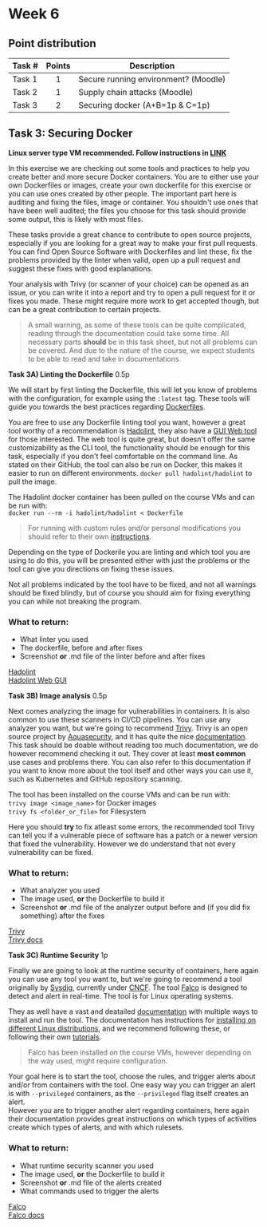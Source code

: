 # **Week 6**

## Point distribution

Task #|Points|Description|
-----|:---:|----------|
Task 1 | 1 | Secure running environment? (Moodle)
Task 2 | 1 | Supply chain attacks (Moodle)
Task 3 | 2 | Securing docker (A+B=1p & C=1p)

## **Task 3**: Securing Docker

**Linux server type VM recommended. Follow instructions in [LINK]()**

In this exercise we are checking out some tools and practices to help you create better and more secure Docker containers. You are to either use your own Dockerfiles or images, create your own dockerfile for this exercise or you can use ones created by other people. The important part here is auditing and fixing the files, image or container. You shouldn't use ones that have been well audited; the files you choose for this task should provide some output, this is likely with most files.

These tasks provide a great chance to contribute to open source projects, especially if you are looking for a great way to make your first pull requests. You can find Open Source Software with Dockerfiles and lint these, fix the problems provided by the linter when valid, open up a pull request and suggest these fixes with good explanations. 

Your analysis with Trivy (or scanner of your choice) can be opened as an issue, or you can write it into a report and try to open a pull request for it or fixes you made. These might require more work to get accepted though, but can be a great contribution to certain projects.

> A small warning, as some of these tools can be quite complicated, reading through the documentation could take some time. All necessary parts **should** be in this task sheet, but not all problems can be covered. And due to the nature of the course, we expect students to be able to read and take in documentations.

**Task 3A) Linting the Dockerfile** 0.5p

We will start by first linting the Dockerfile, this will let you know of problems with the configuration, for example using the ```:latest``` tag. These tools will guide you towards  the best practices regarding [Dockerfiles](https://docs.docker.com/develop/develop-images/dockerfile_best-practices/). 

You are free to use any Dockerfile linting tool you want, however a great tool worthy of a recommendation is [Hadolint](https://github.com/hadolint/hadolint), they also have a [GUI Web tool](https://hadolint.github.io/hadolint/) for those interested. The web tool is quite great, but doesn't offer the same customizability as the CLI tool, the functionality should be enough for this task, especially if you don't feel comfortable on the command line. As stated on their GitHub, the tool can also be run on Docker, this makes it easier to run on different environments. ```docker pull hadolint/hadolint``` to pull the image. 

The Hadolint docker container has been pulled on the course VMs and can be run with:  
```docker run --rm -i hadolint/hadolint < Dockerfile```

> For running with custom rules and/or personal modifications you should refer to their own [instructions](https://github.com/hadolint/hadolint#how-to-use). 

Depending on the type of Dockerile you are linting and which tool you are using to do this, you will be presented either with just the problems or the tool can give you directions on fixing these issues. 

Not all problems indicated by the tool have to be fixed, and not all warnings should be fixed blindly, but of course you should aim for fixing everything you can while not breaking the program.

### What to return:
- What linter you used
- The dockerfile, before and after fixes
- Screenshot **or** .md file of the linter before and after fixes

[Hadolint](https://github.com/hadolint/hadolint)  
[Hadolint Web GUI](https://hadolint.github.io/hadolint/) 

**Task 3B) Image analysis** 0.5p

Next comes analyzing the image for vulnerabilities in containers. It is also common to use these scanners in CI/CD pipelines. You can use any analyzer you want, but we're going to recommend [Trivy](https://github.com/aquasecurity/trivy). Trivy is an open source project by [Aquasecurity](https://www.aquasec.com/), and it has quite the nice [documentation](https://aquasecurity.github.io/trivy/v0.41/). This task should be doable without reading too much documentation, we do  however recommend checking it out.  They cover at least **most common** use cases and problems there. You can also refer to this documentation if you want to know more about the tool itself and other ways you can use it, such as Kubernetes and GitHub repository scanning.

The tool has been installed on the course VMs and can be run with:  
```trivy image <image_name>``` for Docker images  
```trivy fs <folder_or_file>``` for Filesystem  
  
Here you should **try** to fix atleast some errors, the recommended tool Trivy can tell you if a vulnerable piece of software has a patch or a newer version that fixed the vulnerability. However we do understand that not every vulnerability can be fixed.

### What to return:
- What analyzer you used
- The image used, **or** the Dockerfile to build it
- Screenshot **or** .md file of the analyzer output before and (if you did fix something) after the fixes

[Trivy](https://github.com/aquasecurity/trivy)  
[Trivy docs](https://aquasecurity.github.io/trivy/v0.41/)

**Task 3C) Runtime Security** 1p

Finally we are going to look at the runtime security of containers, here again you can use any tool you want to, but we're going to recommend a tool originally by [Sysdig](https://sysdig.com/), currently under [CNCF](https://www.cncf.io/). The tool [Falco](https://github.com/falcosecurity/falco) is designed to detect and alert in real-time. The tool is for Linux operating systems.

They as well have a vast and deatailed [documentation](https://falco.org/docs/) with multiple ways to install and run the tool. The documentation has instructions for [installing on different Linux distributions](https://falco.org/docs/getting-started/source/), and we recommend following these, or following their own [tutorials](https://falco.org/docs/tutorials/).

> Falco has been installed on the course VMs, however depending on the way used, might require configuration.

Your goal here is to start the tool, choose the rules, and trigger alerts about and/or from containers with the tool. One easy way you can trigger an alert is with ```--privileged``` containers, as the ```--privileged``` flag itself creates an alert. <br> However you are to trigger another alert regarding containers, here again their documentation provides great instructions on which types of activities create which types of alerts, and with which rulesets.

### What to return:
- What runtime security scanner you used
- The image used, **or** the Dockerfile to build it
- Screenshot **or** .md file of the alerts created
- What commands used to trigger the alerts

[Falco](https://github.com/falcosecurity/falco)  
[Falco docs](https://falco.org/docs/)
